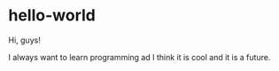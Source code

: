 # hello-world

Hi, guys!

I always want to learn programming ad I think it is cool and it is a future.

